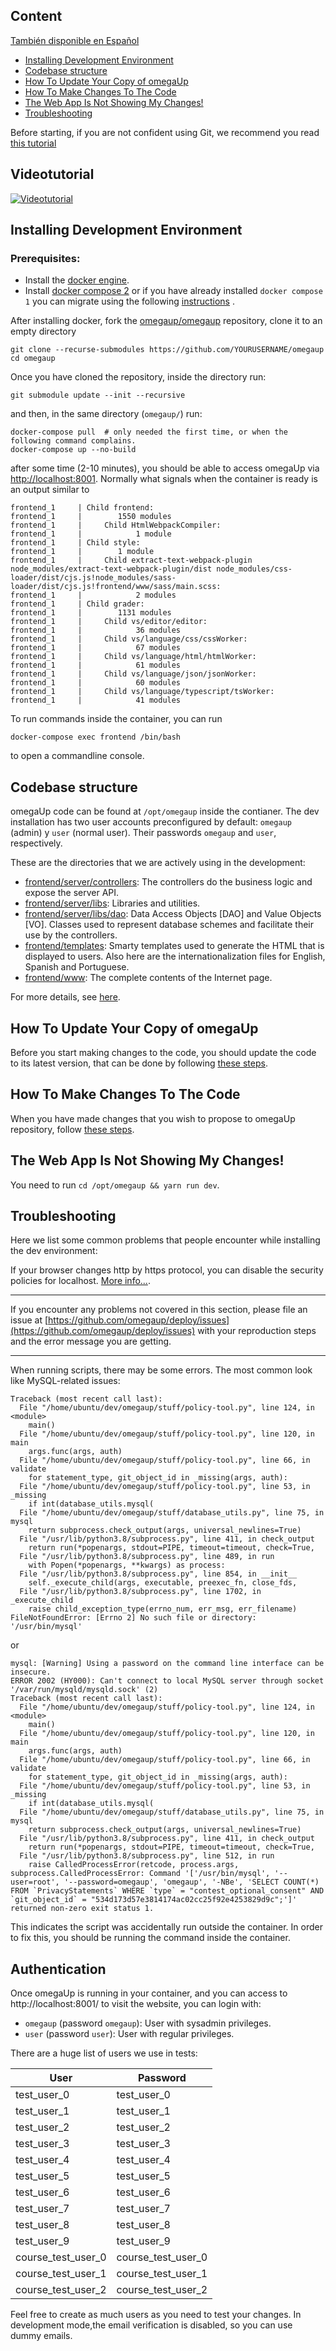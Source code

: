 ## Content

[También disponible en Español](https://github.com/omegaup/omegaup/wiki/C%C3%B3mo-empezar-a-desarrollar)

- [Installing Development Environment](#installing-development-environment-docker)
- [Codebase structure](#codebase-structure)
- [How To Update Your Copy of omegaUp](#how-to-update-your-copy-of-omegaup)
- [How To Make Changes To The Code](#how-to-make-changes-to-the-code)
- [The Web App Is Not Showing My Changes!](#the-web-app-is-not-showing-my-changes-)
- [Troubleshooting](#troubleshooting)

Before starting, if you are not confident using Git, we recommend you read [this tutorial](https://github.com/shekhargulati/git-the-missing-tutorial) 

## Videotutorial
[![Videotutorial](http://img.youtube.com/vi/H1PG4Dvje88/0.jpg)](http://www.youtube.com/watch?v=H1PG4Dvje88 "OmegaUp Localhost Setup Video Tutorial")

## Installing Development Environment

### Prerequisites:
* Install the [docker engine](https://docs.docker.com/engine/install/ubuntu/#install-using-the-repository).
* Install [docker compose 2](https://docs.docker.com/compose/install/linux/#install-the-plugin-manually) or if you have already installed `docker compose 1`  you can migrate using the following [instructions](https://docs.docker.com/compose/install/linux/#install-using-the-repository) .

After installing docker, fork the [omegaup/omegaup](https://github.com/omegaup/omegaup) repository, clone it to an empty directory

```shell
git clone --recurse-submodules https://github.com/YOURUSERNAME/omegaup
cd omegaup
```

Once you have cloned the repository, inside the directory run:

```
git submodule update --init --recursive
```

and then, in the same directory (`omegaup/`) run:

```shell
docker-compose pull  # only needed the first time, or when the following command complains.
docker-compose up --no-build
```

after some time (2-10 minutes), you should be able to access omegaUp via [http://localhost:8001](http://localhost:8001). Normally what signals when the container is ready is an output similar to

```
frontend_1     | Child frontend:
frontend_1     |        1550 modules
frontend_1     |     Child HtmlWebpackCompiler:
frontend_1     |            1 module
frontend_1     | Child style:
frontend_1     |        1 module
frontend_1     |     Child extract-text-webpack-plugin node_modules/extract-text-webpack-plugin/dist node_modules/css-loader/dist/cjs.js!node_modules/sass-loader/dist/cjs.js!frontend/www/sass/main.scss:
frontend_1     |            2 modules
frontend_1     | Child grader:
frontend_1     |        1131 modules
frontend_1     |     Child vs/editor/editor:
frontend_1     |            36 modules
frontend_1     |     Child vs/language/css/cssWorker:
frontend_1     |            67 modules
frontend_1     |     Child vs/language/html/htmlWorker:
frontend_1     |            61 modules
frontend_1     |     Child vs/language/json/jsonWorker:
frontend_1     |            60 modules
frontend_1     |     Child vs/language/typescript/tsWorker:
frontend_1     |            41 modules
```

To run commands inside the container, you can run

```shell
docker-compose exec frontend /bin/bash
```

to open a commandline console.

## Codebase structure

omegaUp code can be found at `/opt/omegaup` inside the contianer. The dev installation has two user accounts preconfigured by default: `omegaup` (admin) y `user` (normal user). Their passwords `omegaup` and `user`, respectively.

These are the directories that we are actively using in the development:

* [frontend/server/controllers](https://github.com/omegaup/omegaup/tree/main/frontend/server/controllers): The controllers do the business logic and expose the server API.
* [frontend/server/libs](https://github.com/omegaup/omegaup/tree/main/frontend/server/libs): Libraries and utilities.
* [frontend/server/libs/dao](https://github.com/omegaup/omegaup/tree/main/frontend/server/libs/dao): Data Access Objects [DAO] and Value Objects [VO]. Classes used to represent database schemes and facilitate their use by the controllers.
* [frontend/templates](https://github.com/omegaup/omegaup/tree/main/frontend/templates): Smarty templates used to generate the HTML that is displayed to users. Also here are the internationalization files for English, Spanish and Portuguese.
* [frontend/www](https://github.com/omegaup/omegaup/tree/master/frontend/www): The complete contents of the Internet page.

For more details, see [here](https://github.com/omegaup/omegaup/wiki/Frontend).

## How To Update Your Copy of omegaUp

Before you start making changes to the code, you should update the code to its latest version, that can be done by following [these steps](https://github.com/omegaup/omegaup/wiki/How-to-Update-Your-Local-Copy-of-omegaup-Before-Making-Changes).

## How To Make Changes To The Code

When you have made changes that you wish to propose to omegaUp repository, follow [these steps](https://github.com/omegaup/omegaup/wiki/How-to-Make-a-Pull-Request-(English)).

## The Web App Is Not Showing My Changes!

You need to run `cd /opt/omegaup && yarn run dev`.

## Troubleshooting

Here we list some common problems that people encounter while installing the dev environment:

If your browser changes http by https protocol, you can disable the security policies for localhost. [More info...](https://hmheng.medium.com/exclude-localhost-from-chrome-chromium-browsers-forced-https-redirection-642c8befa9b).

-------------------

If you encounter any problems not covered in this section, please file an issue at [https://github.com/omegaup/deploy/issues](https://github.com/omegaup/deploy/issues) with your reproduction steps and the error message you are getting.

-------------------

When running scripts, there may be some errors. The most common look like MySQL-related issues:

```shell
Traceback (most recent call last):
  File "/home/ubuntu/dev/omegaup/stuff/policy-tool.py", line 124, in <module>
    main()
  File "/home/ubuntu/dev/omegaup/stuff/policy-tool.py", line 120, in main
    args.func(args, auth)
  File "/home/ubuntu/dev/omegaup/stuff/policy-tool.py", line 66, in validate
    for statement_type, git_object_id in _missing(args, auth):
  File "/home/ubuntu/dev/omegaup/stuff/policy-tool.py", line 53, in _missing
    if int(database_utils.mysql(
  File "/home/ubuntu/dev/omegaup/stuff/database_utils.py", line 75, in mysql
    return subprocess.check_output(args, universal_newlines=True)
  File "/usr/lib/python3.8/subprocess.py", line 411, in check_output
    return run(*popenargs, stdout=PIPE, timeout=timeout, check=True,
  File "/usr/lib/python3.8/subprocess.py", line 489, in run
    with Popen(*popenargs, **kwargs) as process:
  File "/usr/lib/python3.8/subprocess.py", line 854, in __init__
    self._execute_child(args, executable, preexec_fn, close_fds,
  File "/usr/lib/python3.8/subprocess.py", line 1702, in _execute_child
    raise child_exception_type(errno_num, err_msg, err_filename)
FileNotFoundError: [Errno 2] No such file or directory: '/usr/bin/mysql'
```

or


```shell
mysql: [Warning] Using a password on the command line interface can be insecure.
ERROR 2002 (HY000): Can't connect to local MySQL server through socket '/var/run/mysqld/mysqld.sock' (2)
Traceback (most recent call last):
  File "/home/ubuntu/dev/omegaup/stuff/policy-tool.py", line 124, in <module>
    main()
  File "/home/ubuntu/dev/omegaup/stuff/policy-tool.py", line 120, in main
    args.func(args, auth)
  File "/home/ubuntu/dev/omegaup/stuff/policy-tool.py", line 66, in validate
    for statement_type, git_object_id in _missing(args, auth):
  File "/home/ubuntu/dev/omegaup/stuff/policy-tool.py", line 53, in _missing
    if int(database_utils.mysql(
  File "/home/ubuntu/dev/omegaup/stuff/database_utils.py", line 75, in mysql
    return subprocess.check_output(args, universal_newlines=True)
  File "/usr/lib/python3.8/subprocess.py", line 411, in check_output
    return run(*popenargs, stdout=PIPE, timeout=timeout, check=True,
  File "/usr/lib/python3.8/subprocess.py", line 512, in run
    raise CalledProcessError(retcode, process.args,
subprocess.CalledProcessError: Command '['/usr/bin/mysql', '--user=root', '--password=omegaup', 'omegaup', '-NBe', 'SELECT COUNT(*) FROM `PrivacyStatements` WHERE `type` = "contest_optional_consent" AND `git_object_id` = "534d173d57e3814174ac02cc25f92e4253829d9c";']' returned non-zero exit status 1.
```

This indicates the script was accidentally run outside the container. In order to fix this, you should be running the command inside the container.

## Authentication

Once omegaUp is running in your container, and you can access to http://localhost:8001/ to visit the website, you can login with:

* `omegaup` (password `omegaup`): User with sysadmin privileges.
* `user` (password `user`): User with regular privileges.

There are a huge list of users we use in tests:

| User | Password |
| -- | -- |
| test_user_0 | test_user_0 |
| test_user_1 | test_user_1 |
| test_user_2 | test_user_2 |
| test_user_3 | test_user_3 |
| test_user_4 | test_user_4 |
| test_user_5 | test_user_5 |
| test_user_6 | test_user_6 |
| test_user_7 | test_user_7 |
| test_user_8 | test_user_8 |
| test_user_9 | test_user_9 |
| course_test_user_0 | course_test_user_0 |
| course_test_user_1 | course_test_user_1 |
| course_test_user_2 | course_test_user_2 |

Feel free to create as much users as you need to test your changes. In development mode,the email verification is disabled, so you can use dummy emails.
